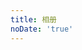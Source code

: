 ```yaml
---
title: 相册
noDate: 'true'
---
```


<link type="text/css" href="/fancybox/jquery.fancybox.css" rel="stylesheet">
<div class="instagram"><section class="archives album"><ul class="img-box-ul"></ul></section></div>

<script src="/js/photo.js"></script>
